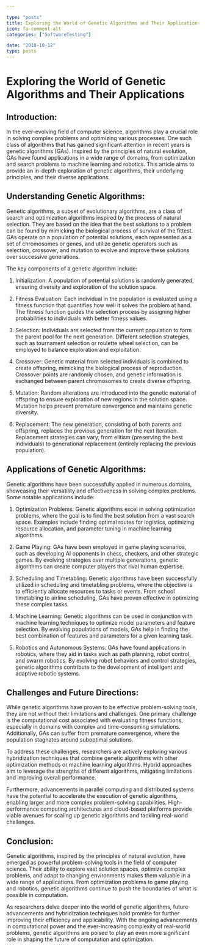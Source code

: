 ```yaml
---

type: "posts"
title: Exploring the World of Genetic Algorithms and Their Applications
icon: fa-comment-alt
categories: ["SoftwareTesting"]

date: "2018-10-12"
type: posts
---
```





# Exploring the World of Genetic Algorithms and Their Applications

## Introduction:

In the ever-evolving field of computer science, algorithms play a crucial role in solving complex problems and optimizing various processes. One such class of algorithms that has gained significant attention in recent years is genetic algorithms (GAs). Inspired by the principles of natural evolution, GAs have found applications in a wide range of domains, from optimization and search problems to machine learning and robotics. This article aims to provide an in-depth exploration of genetic algorithms, their underlying principles, and their diverse applications.

## Understanding Genetic Algorithms:

Genetic algorithms, a subset of evolutionary algorithms, are a class of search and optimization algorithms inspired by the process of natural selection. They are based on the idea that the best solutions to a problem can be found by mimicking the biological process of survival of the fittest. GAs operate on a population of potential solutions, each represented as a set of chromosomes or genes, and utilize genetic operators such as selection, crossover, and mutation to evolve and improve these solutions over successive generations.

The key components of a genetic algorithm include:

1. Initialization: A population of potential solutions is randomly generated, ensuring diversity and exploration of the solution space.

2. Fitness Evaluation: Each individual in the population is evaluated using a fitness function that quantifies how well it solves the problem at hand. The fitness function guides the selection process by assigning higher probabilities to individuals with better fitness values.

3. Selection: Individuals are selected from the current population to form the parent pool for the next generation. Different selection strategies, such as tournament selection or roulette wheel selection, can be employed to balance exploration and exploitation.

4. Crossover: Genetic material from selected individuals is combined to create offspring, mimicking the biological process of reproduction. Crossover points are randomly chosen, and genetic information is exchanged between parent chromosomes to create diverse offspring.

5. Mutation: Random alterations are introduced into the genetic material of offspring to ensure exploration of new regions in the solution space. Mutation helps prevent premature convergence and maintains genetic diversity.

6. Replacement: The new generation, consisting of both parents and offspring, replaces the previous generation for the next iteration. Replacement strategies can vary, from elitism (preserving the best individuals) to generational replacement (entirely replacing the previous population).

## Applications of Genetic Algorithms:

Genetic algorithms have been successfully applied in numerous domains, showcasing their versatility and effectiveness in solving complex problems. Some notable applications include:

1. Optimization Problems: Genetic algorithms excel in solving optimization problems, where the goal is to find the best solution from a vast search space. Examples include finding optimal routes for logistics, optimizing resource allocation, and parameter tuning in machine learning algorithms.

2. Game Playing: GAs have been employed in game playing scenarios, such as developing AI opponents in chess, checkers, and other strategic games. By evolving strategies over multiple generations, genetic algorithms can create computer players that rival human expertise.

3. Scheduling and Timetabling: Genetic algorithms have been successfully utilized in scheduling and timetabling problems, where the objective is to efficiently allocate resources to tasks or events. From school timetabling to airline scheduling, GAs have proven effective in optimizing these complex tasks.

4. Machine Learning: Genetic algorithms can be used in conjunction with machine learning techniques to optimize model parameters and feature selection. By evolving populations of models, GAs help in finding the best combination of features and parameters for a given learning task.

5. Robotics and Autonomous Systems: GAs have found applications in robotics, where they aid in tasks such as path planning, robot control, and swarm robotics. By evolving robot behaviors and control strategies, genetic algorithms contribute to the development of intelligent and adaptive robotic systems.

## Challenges and Future Directions:

While genetic algorithms have proven to be effective problem-solving tools, they are not without their limitations and challenges. One primary challenge is the computational cost associated with evaluating fitness functions, especially in domains with complex and time-consuming simulations. Additionally, GAs can suffer from premature convergence, where the population stagnates around suboptimal solutions.

To address these challenges, researchers are actively exploring various hybridization techniques that combine genetic algorithms with other optimization methods or machine learning algorithms. Hybrid approaches aim to leverage the strengths of different algorithms, mitigating limitations and improving overall performance.

Furthermore, advancements in parallel computing and distributed systems have the potential to accelerate the execution of genetic algorithms, enabling larger and more complex problem-solving capabilities. High-performance computing architectures and cloud-based platforms provide viable avenues for scaling up genetic algorithms and tackling real-world challenges.

## Conclusion:

Genetic algorithms, inspired by the principles of natural evolution, have emerged as powerful problem-solving tools in the field of computer science. Their ability to explore vast solution spaces, optimize complex problems, and adapt to changing environments makes them valuable in a wide range of applications. From optimization problems to game playing and robotics, genetic algorithms continue to push the boundaries of what is possible in computation.

As researchers delve deeper into the world of genetic algorithms, future advancements and hybridization techniques hold promise for further improving their efficiency and applicability. With the ongoing advancements in computational power and the ever-increasing complexity of real-world problems, genetic algorithms are poised to play an even more significant role in shaping the future of computation and optimization.